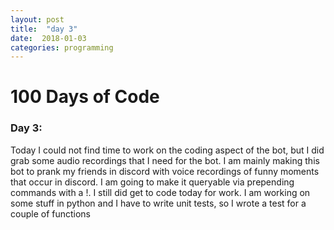 ```yaml
---
layout: post
title:  "day 3"
date:  2018-01-03
categories: programming
---
```


# 100 Days of Code

### Day 3:
Today I could not find time to work on the coding aspect of the bot, but I did
grab some audio recordings that I need for the bot. I am mainly making this bot
to prank my friends in discord with voice recordings of funny moments that
occur in discord. I am going to make it queryable via prepending commands with
a !. I still did get to code today for work. I am working on some stuff in
python and I have to write unit tests, so I wrote a test for a couple of
functions
